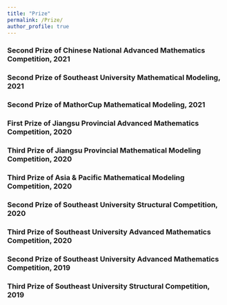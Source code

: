 ```yaml
---
title: "Prize"
permalink: /Prize/
author_profile: true
---
```

### Second Prize of Chinese National Advanced Mathematics Competition, 2021
### Second Prize of Southeast University Mathematical Modeling, 2021
### Second Prize of MathorCup Mathematical Modeling, 2021 
### First Prize of Jiangsu Provincial Advanced Mathematics Competition, 2020
### Third Prize of Jiangsu Provincial Mathematical Modeling Competition, 2020
### Third Prize of Asia & Pacific Mathematical Modeling Competition, 2020
### Second Prize of Southeast University Structural Competition, 2020
### Third Prize of Southeast University Advanced Mathematics Competition, 2020
### Second Prize of Southeast University Advanced Mathematics Competition, 2019
### Third Prize of Southeast University Structural Competition, 2019
